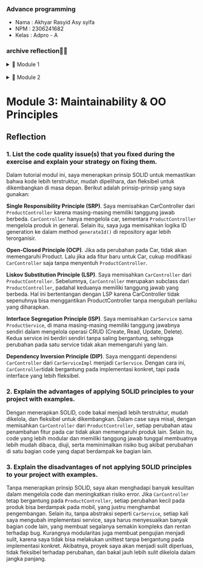 ### Advance programming

- Nama    : Akhyar Rasyid Asy syifa
- NPM     : 2306241682
- Kelas   : Adpro - A

### archive reflection🧑‍💻

<details>
<summary>📒 Module 1</summary>

# Module 1: Coding Standard

## Reflection 1
> You already implemented two new features using Spring Boot. Check again your source code and evaluate the coding standards that you have learned in this module. Write clean code principles and secure coding practices that have been applied to your code.  If you find any mistake in your source code, please explain how to improve your code

### Clean Code
Coding standard yang saya implementasikan adalah sebagai berikut:
- **Meaningful names** <br>
saya selalu menggunakan nama variabel, fungsi, kelas, dan argumen yang deskriptif dan tidak ambigu. Nama yang deskriptif diperlukan untuk menghindari kebingungan. Saya memastikan bahwa tidak ada komentar yang diperlukan untuk mendeskripsikan variabel, fungsi, atau kelas saya. berikut contohnya :
- **Function Do One Thing** <br>
saya telah memastikan bahwa setiap fungsi hanya melakukan satu hal dan melakukannya dengan baik. Sebagai contoh, dalam kelas `ProductService`, saya telah membuat fungsi terpisah untuk membuat, mengedit, dan menghapus produk.
- **Comments** <br>
di tutorial ini saya menghindari penggunaan komentar untuk hal-hal yang sudah jelas. Untuk modul khusus ini, saya tidak menulis komentar karena tidak ada logika atau algoritma yang rumit yang perlu saya jelaskan. 
- **Error Handling** <br>
Menggunakan beberapa input validation seperti pada input nama produk yang tidak boleh null atau kosong dan input kuantitas produk yang tidak boleh nol atau bernilai negatif. saya juga menyadari bahwa input validation untuk memastikan nama produk tidak kosong atau null, serta kuantitas produk tidak bernilai nol atau negatif, belum diterapkan. Oleh karena itu, saya sempat menambahkan validasi input tersebut dengan dependencies yang disediakan spring boot untuk mencegah adanya data yang tidak , yakni ```implementation("org.springframework.boot:spring-boot-starter-validation")```.
- **Objects and Data Structures** <br>
Untuk mengikuti prinsip-prinsip OOP, saya memastikan bahwa tidak ada ketergantungan yang tidak perlu antar variabel dengan membuat beberapa variabel menjadi private. Untuk modul ini, tidak banyak struktur data yang bisa saya implementasikan kecuali List dan Iterator. 

### Secure Coding
- Validasi input pada fields productName agar terhindar dari serangan sejenis SQL Injection dan XSS (Cross-Site Scripting).
- Mengunakan UUID untuk product untuk memastikan ID produk unik

Dalam source code saya, saya sempat menemukan beberapa masalah, salah satunya adalah tidak adanya ID Produk yang dihasilkan secara otomatis. Akibatnya, sebuah produk tidak bisa diidentifikasi secara unik dalam daftar produk. Untuk mengatasi hal ini, saya memutuskan untuk menggunakan `UUID` guna menghasilkan ID Produk secara otomatis setiap kali produk baru dibuat. Lalu, kedepannya Pada suatu logika kode yang kompleks, sebaiknya diberikan komentar tambahan untuk menjelaskan logika yang sebenarnya 


## Reflection 2
> 1. After writing the unit test, how do you feel? How many unit tests should be made in a class? How to make sure that our unit tests are enough to verify our program? It would be good if you learned about code coverage. Code coverage is a metric that can help you understand how much of your source is tested. If you have 100% code coverage, does that mean your code has no bugs or errors?

Setelah menulis unit test, saya menjadi lebih percaya dengan kualitas dan kebenaran kode yang saya miliki. Selain itu, saya semakin menyadari seberapa pentingnya unit test dalam pemrograman skala besar nantinya ketika sudah bekerja.
Dalam sebuah class, jumlah unit test tergantung dari function yang dimiliki oleh setiap class. Setiap function tersebut minimal memiliki 1 unit test yang bertanggungjawab menjalankan fitur penting yang dimiliki oleh function tersebut. Lalu selebihnya bisa diuji yang mencakup berbagai skenario, terutama kasus-kasus edge case yang mungkin terjadi. jadi ketika ditanya berapa banyak unit test yang perlu diimplementasikan, jawabannya adalah bervariasi dan tergantung seberapa kompleks class yang didefine. 

Selama mengerjakan latihan unit test ini, saya belajar bahwa meskipun code coverage berguna, itu tidak menjamin code kita itu bebas bug. Misalnya, meskipun pengujian pembaruan produk saya sudah mencakup 100% kode, saya awalnya melewatkan validasi untuk nama produk yang hanya berisi spasi. Tapi gapapa, justru ini mengajarkan ke saya bahwa code coverage hanyalah alat bantu untuk memastikan kualitas kode, bukan tujuan akhir.

>2. Suppose that after writing the CreateProductFunctionalTest.java along with the corresponding test case, you were asked to create another functional test suite that verifies the number of items in the product list. You decided to create a new Java class similar to the prior functional test suites with the same setup procedures and instance variables. <br>
What do you think about the cleanliness of the code of the new functional test suite? Will the new code reduce the code quality? Identify the potential clean code issues, explain the reasons, and suggest possible improvements to make the code cleaner! 

Setelah menulis rangkaian tes functional yang baru, saya mulai melihat beberapa masalah di kode pengujian saya. yang paling jelas saya sadari adalah duplikasi kode, karena saya menyalin prosedur penyiapan dan variabel contoh yang sama dari `CreateProductFunctionalTest`.java ke kelas uji baru. Ini jelas bertentangan dengan prinsip DRY (Don't Repeat Yourself). Misalnya, jika saya perlu mengubah cara pengaturan (seperti beralih dari Chrome ke Firefox), saya harus melakukannya di beberapa tempat. Hal ini tentu saja membuat pemeliharaan jadi lebih sulit dan meningkatkan kemungkinan terjadinya inkonsistensi.

Membuat kelas Java yang sama dengan rangkaian tes fungsional utama bisa menurunkan kebersihan kode karena adanya duplikasi dan redundansi. Untuk mengatasinya, saya bisa membuat superclass yang berisi set up umum, lalu menggunakannya di dalam subclass yang membutuhkan pengaturan tersebut. Dengan cara ini, duplikasi dan redundansi kode yang bisa merusak kebersihan kode bisa dihindari.
</details>
<br>

<details>
<summary>📒 Module 2</summary>

# Module 2: CI/CD & DevOps

## Reflection
> 1. List the code quality issue(s) that you fixed during the exercise and explain your strategy on fixing them.

- Di awal, saya melakukan _refactor_ nama file seperti `CreateProduct.html` menjadi `createProduct.html`, `HomePage.html` menjadi `homePage.html`, dan seterusnya. Tujuannya agar lebih konsisten dalam penggunaan camel case di seluruh project.
- Menambahkan izin yang sesuai untuk nge allow `./gradlew` nya buat di run di dalam `ci.yml` dengan tambahan berikut: 
    ```yaml 
    - name: Add gradlew permission
      run: chmod +x gradlew
    ```
- Memperbaiki bagian upload artifact sesuai arahan asdos, karena versi 3 (v3) sudah tidak support di banyak kasus. dari yang awalnya:
    ```yaml
    uses: actions/upload-artifact@97a0fba1372883ab732affbe8f94b823f91727db # v3.pre.node20 
    ```
    Saya menggantinya menjadi:
    ```yaml
    uses: actions/upload-artifact@v4
    ```
- Memperbaiki nama method yang sebelumnya kurang sesuai dengan Java Naming Convention, misalnya dari get_product_list() menjadi getProductList(). Ini membantu meningkatkan keterbacaan kode dan mempermudah maintenance di masa depan.
- Di Java, method dalam interface sudah public secara default, jadi saya menghapus modifier public dari method-method di `ProductService.java` agar lebih clean dan tidak redundan.
- Saya juga mengupdate PMD action di GitHub Workflow ke ```pmd/pmd-github-action@v2``` agar menggunakan versi yang lebih baru dan stabil.
- Di beberapa method, saya juga mencoba membersihkan import wildcard untuk mencegah potensi konflik penamaan dan ambiguitas.

> 2. Look at your CI/CD workflows (GitHub)/pipelines (GitLab). Do you think the current implementation has met the definition of Continuous Integration and Continuous Deployment? Explain the reasons (minimum 3 sentences)!

Menurut saya, proyek ini sudah memenuhi definisi CI/CD. Di sisi Continuous Integration, saya menggunakan GitHub Actions dengan workflow yang saya definisikan di dalam folder .github/workflows. Alur kerja ini secara otomatis akan terpicu setiap kali ada _push_ atau _pull_ request ke branch mana pun. Di dalam `ci.yml`, saya juga membuat proses otomatis untuk build dan unit testing. Untuk memastikan kualitas dan keamanan kode tetap terjaga, saya juga mengintegrasikan tools tambahan seperti `Scorecard` dan `PMD` yang akan mengevaluasi potensi masalah keamanan setiap ada perubahan kode. Menurut saya ini penting untuk mendeteksi masalah sejak dini sebelum kode masuk ke _production_.

Di sisi Continuous Deployment, saya memilih menggunakan **Koyeb** sebagai _platform deployment_. Setiap kali ada _push_ atau _pull_ request ke branch main, Koyeb akan secara otomatis mengambil perubahan tersebut dan men-deploy versi terbaru dari aplikasi web saya. Proses otomatis ini sangat membantu karena saya tidak perlu melakukan _deployment_ manual, yang tentunya bisa memakan waktu dan rawan human error.  Hal ini juga bisa membuat saya bisa fokus pada pengembangan fitur tanpa terlalu khawatir dengan proses technical yang repetitif.

</details>

# Module 3: Maintainability & OO Principles

## Reflection
### 1. List the code quality issue(s) that you fixed during the exercise and explain your strategy on fixing them.
Dalam tutorial modul ini, saya menerapkan prinsip SOLID untuk memastikan bahwa kode lebih terstruktur, mudah dipelihara, dan fleksibel untuk dikembangkan di masa depan. Berikut adalah prinsip-prinsip yang saya gunakan:

**Single Responsibility Principle (SRP)**.
Saya memisahkan CarController dari `ProductController` karena masing-masing memiliki tanggung jawab berbeda. `CarController` hanya mengelola car, sementara `ProductController` mengelola produk in general. Selain itu, saya juga memisahkan logika ID generation ke dalam method `generateId()` di repository agar lebih terorganisir.

**Open-Closed Principle (OCP)**.
Jika ada perubahan pada Car, tidak akan memengaruhi Product. Lalu jika ada fitur baru untuk Car, cukup modifikasi `CarController` saja tanpa menyentuh `ProductController`.

**Liskov Substitution Principle (LSP)**.
Saya memisahkan `CarController` dari `ProductController`. Sebelumnya, `CarController` merupakan subclass dari `ProductController`, padahal keduanya memiliki tanggung jawab yang berbeda. Hal ini bertentangan dengan LSP karena CarController tidak sepenuhnya bisa menggantikan ProductController tanpa mengubah perilaku yang diharapkan. 

**Interface Segregation Principle (ISP)**. 
Saya memisahkan `CarService` sama `ProductService`, di mana masing-masing memiliki tanggung jawabnya sendiri dalam mengelola operasi CRUD (Create, Read, Update, Delete). Kedua service ini berdiri sendiri tanpa saling bergantung, sehingga perubahan pada satu service tidak akan memengaruhi yang lain. 

**Dependency Inversion Principle (DIP)**.
Saya mengganti dependensi `CarController` dari `CarServiceImpl` menjadi `CarService`. Dengan cara ini, `CarController`tidak bergantung pada implementasi konkret, tapi pada interface yang lebih fleksibel. 

### 2. Explain the advantages of applying SOLID principles to your project with examples.
Dengan menerapkan SOLID, code bakal menjadi lebih terstruktur, mudah dikelola, dan fleksibel untuk dikembangkan. Dalam case saya misal, dengan memisahkan `CarController` dari `ProductController`, setiap perubahan atau penambahan fitur pada car tidak akan memengaruhi produk lain. Selain itu, code yang lebih modular dan memiliki tanggung jawab tunggal membuatnya lebih mudah dibaca, diuji, serta meminimalkan risiko bug akibat perubahan di satu bagian code yang dapat berdampak ke bagian lain.

### 3. Explain the disadvantages of not applying SOLID principles to your project with examples.

Tanpa menerapkan prinsip SOLID, saya akan menghadapi banyak kesulitan dalam mengelola code dan meningkatkan risiko error. Jika `CarController` tetap bergantung pada `ProductController`, setiap perubahan kecil pada produk bisa berdampak pada mobil, yang justru menghambat pengembangan. Selain itu, tanpa abstraksi seperti `CarService`, setiap kali saya mengubah implementasi service, saya harus menyesuaikan banyak bagian code lain, yang membuat segalanya semakin kompleks dan rentan terhadap bug. Kurangnya modularitas juga membuat pengujian menjadi sulit, karena saya tidak bisa melakukan unittest tanpa bergantung pada implementasi konkret. Akibatnya, proyek saya akan menjadi sulit diperluas, tidak fleksibel terhadap perubahan, dan bakal jauh lebih sulit dikelola dalam jangka panjang.